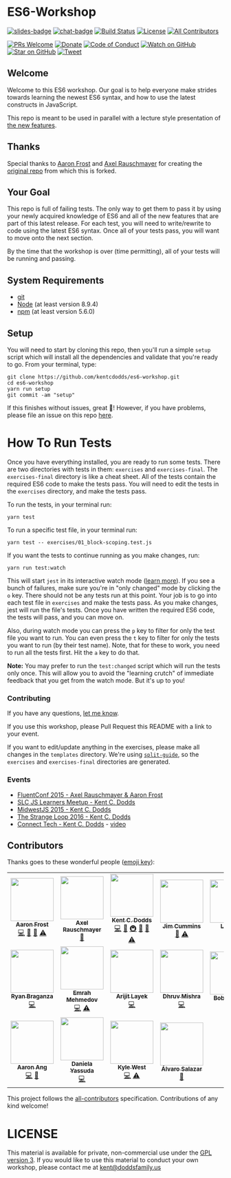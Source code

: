 # ES6-Workshop

[![slides-badge][slides-badge]][slides]
[![chat-badge][chat-badge]][chat]
[![Build Status][build-badge]][build]
[![License][license-badge]][license]
[![All Contributors](https://img.shields.io/badge/all_contributors-17-orange.svg?style=flat-square)](#contributors)

[![PRs Welcome][prs-badge]][prs]
[![Donate][donate-badge]][donate]
[![Code of Conduct][coc-badge]][coc]
[![Watch on GitHub][github-watch-badge]][github-watch]
[![Star on GitHub][github-star-badge]][github-star]
[![Tweet][twitter-badge]][twitter]

## Welcome

Welcome to this ES6 workshop. Our goal is to help everyone make strides towards learning the newest ES6 syntax, and
how to use the latest constructs in JavaScript.

This repo is meant to be used in parallel with a lecture style presentation of
[the new features](https://github.com/lukehoban/es6features).

## Thanks

Special thanks to [Aaron Frost](https://twitter.com/js_dev) and [Axel Rauschmayer](https://twitter.com/rauschma) for
creating the [original repo](https://github.com/aaronfrost/es6-workshop) from which this is forked.

## Your Goal

This repo is full of failing tests. The only way to get them to pass it by using your newly acquired knowledge of ES6
and all of the new features that are part of this latest release. For each test, you will need to write/rewrite to code
using the latest ES6 syntax. Once all of your tests pass, you will want to move onto the next section.

By the time that the workshop is over (time permitting), all of your tests will be running and passing.

## System Requirements

* [git][git]
* [Node][node] (at least version 8.9.4)
* [npm][npm] (at least version 5.6.0)

## Setup

You will need to start by cloning this repo, then you'll run a simple `setup` script which will install all the
dependencies and validate that you're ready to go. From your terminal, type:

```
git clone https://github.com/kentcdodds/es6-workshop.git
cd es6-workshop
yarn run setup
git commit -am "setup"
```


If this finishes without issues, great 👏! However, if you have problems, please file an issue on this repo [here](https://github.com/kentcdodds/es6-workshop/issues/new?title=Issues%20Setting%20Up&body=Here%27s%20my%20node/yarn%20version%20and%20the%20output%20when%20I%20run%20the%20commands:).

# How To Run Tests

Once you have everything installed, you are ready to run some tests. There are two directories with tests in them:
`exercises` and `exercises-final`. The `exercises-final` directory is like a cheat sheet. All of the tests contain the
required ES6 code to make the tests pass. You will need to edit the tests in the `exercises` directory, and make the
tests pass.

To run the tests, in your terminal run:

```
yarn test
```

To run a specific test file, in your terminal run:

```
yarn test -- exercises/01_block-scoping.test.js
```

If you want the tests to continue running as you make changes, run:

```
yarn run test:watch
```

This will start `jest` in its interactive watch mode ([learn more][watch-mode]). If you see a bunch of failures, make
sure you're in "only changed" mode by clicking the `o` key. There should not be any tests run at this point. Your
job is to go into each test file in `exercises` and make the tests pass. As you make changes, jest will run the file's
tests. Once you have written the required ES6 code, the tests will pass, and you can move on.

Also, during watch mode you can press the `p` key to filter for only the test file you want to run. You can even press the `t`
key to filter for only the tests you want to run (by their
test name). Note, that for these to work, you need to run all
the tests first. Hit the `a` key to do that.

**Note:** You may prefer to run the `test:changed` script which will run the tests only once. This will allow you to
avoid the "learning crutch" of immediate feedback that you get from the watch mode. But it's up to you!

### Contributing

If you have any questions, [let me know](https://twitter.com/kentcdodds).

If you use this workshop, please Pull Request this README with a link to your event.

If you want to edit/update anything in the exercises, please make all changes in the `templates` directory. We're using
[`split-guide`](https://git.io/split-guide), so the `exercises` and `exercises-final` directories are generated.

### Events

* [FluentConf 2015 - Axel Rauschmayer & Aaron Frost](http://fluentconf.com/javascript-html-2015/public/schedule/detail/38811)
* [SLC JS Learners Meetup - Kent C. Dodds](http://www.meetup.com/SLC-JS-Learners/events/220770922/)
* [MidwestJS 2015 - Kent C. Dodds](https://youtu.be/aeY6ctvsurs)
* [The Strange Loop 2016 - Kent C. Dodds](http://www.thestrangeloop.com/2016/es6-and-beyond.html)
* [Connect Tech - Kent C. Dodds](http://connect.tech/) - [video](https://youtu.be/nCP6jsN9XPI)

## Contributors

Thanks goes to these wonderful people ([emoji key](https://github.com/kentcdodds/all-contributors#emoji-key)):

<!-- ALL-CONTRIBUTORS-LIST:START - Do not remove or modify this section -->
<!-- prettier-ignore-start -->
<!-- markdownlint-disable -->
<table>
  <tr>
    <td align="center"><a href="https://github.com/aaronfrost"><img src="https://avatars.githubusercontent.com/u/662832?v=3" width="100px;" alt=""/><br /><sub><b>Aaron Frost</b></sub></a><br /><a href="https://github.com/kentcdodds/es6-workshop/commits?author=aaronfrost" title="Code">💻</a> <a href="https://github.com/kentcdodds/es6-workshop/commits?author=aaronfrost" title="Documentation">📖</a> <a href="#talk-aaronfrost" title="Talks">📢</a> <a href="https://github.com/kentcdodds/es6-workshop/commits?author=aaronfrost" title="Tests">⚠️</a></td>
    <td align="center"><a href="http://rauschma.de/"><img src="https://avatars.githubusercontent.com/u/526114?v=3" width="100px;" alt=""/><br /><sub><b>Axel Rauschmayer</b></sub></a><br /><a href="#talk-rauschma" title="Talks">📢</a></td>
    <td align="center"><a href="https://kentcdodds.com"><img src="https://avatars.githubusercontent.com/u/1500684?v=3" width="100px;" alt=""/><br /><sub><b>Kent C. Dodds</b></sub></a><br /><a href="https://github.com/kentcdodds/es6-workshop/commits?author=kentcdodds" title="Code">💻</a> <a href="https://github.com/kentcdodds/es6-workshop/commits?author=kentcdodds" title="Documentation">📖</a> <a href="#infra-kentcdodds" title="Infrastructure (Hosting, Build-Tools, etc)">🚇</a> <a href="https://github.com/kentcdodds/es6-workshop/pulls?q=is%3Apr+reviewed-by%3Akentcdodds" title="Reviewed Pull Requests">👀</a> <a href="#talk-kentcdodds" title="Talks">📢</a> <a href="https://github.com/kentcdodds/es6-workshop/commits?author=kentcdodds" title="Tests">⚠️</a></td>
    <td align="center"><a href="https://jimthedev.com"><img src="https://avatars.githubusercontent.com/u/108938?v=3" width="100px;" alt=""/><br /><sub><b>Jim Cummins</b></sub></a><br /><a href="https://github.com/kentcdodds/es6-workshop/commits?author=jimthedev" title="Documentation">📖</a> <a href="https://github.com/kentcdodds/es6-workshop/commits?author=jimthedev" title="Tests">⚠️</a></td>
    <td align="center"><a href="http://lindsey.international"><img src="https://avatars.githubusercontent.com/u/11346889?v=3" width="100px;" alt=""/><br /><sub><b>Lindsey</b></sub></a><br /><a href="https://github.com/kentcdodds/es6-workshop/commits?author=lmdragun" title="Documentation">📖</a></td>
    <td align="center"><a href="https://github.com/mariusbutuc"><img src="https://avatars.githubusercontent.com/u/511893?v=3" width="100px;" alt=""/><br /><sub><b>Marius Butuc</b></sub></a><br /><a href="https://github.com/kentcdodds/es6-workshop/commits?author=mariusbutuc" title="Code">💻</a></td>
    <td align="center"><a href="http://cyborgspider.com"><img src="https://avatars.githubusercontent.com/u/1740882?v=3" width="100px;" alt=""/><br /><sub><b>Carlos Ortega</b></sub></a><br /><a href="https://github.com/kentcdodds/es6-workshop/commits?author=cyborgspider" title="Documentation">📖</a></td>
  </tr>
  <tr>
    <td align="center"><a href="www.ryanbraganza.com"><img src="https://avatars.githubusercontent.com/u/290242?v=3" width="100px;" alt=""/><br /><sub><b>Ryan Braganza</b></sub></a><br /><a href="https://github.com/kentcdodds/es6-workshop/commits?author=ryanbraganza" title="Code">💻</a></td>
    <td align="center"><a href="https://github.com/GizmoMKD"><img src="https://avatars.githubusercontent.com/u/2297806?v=3" width="100px;" alt=""/><br /><sub><b>Emrah Mehmedov</b></sub></a><br /><a href="https://github.com/kentcdodds/es6-workshop/commits?author=GizmoMKD" title="Code">💻</a> <a href="https://github.com/kentcdodds/es6-workshop/commits?author=GizmoMKD" title="Tests">⚠️</a></td>
    <td align="center"><a href="https://github.com/alayek"><img src="https://avatars.githubusercontent.com/u/5607371?v=3" width="100px;" alt=""/><br /><sub><b>Arijit Layek</b></sub></a><br /><a href="https://github.com/kentcdodds/es6-workshop/commits?author=alayek" title="Code">💻</a></td>
    <td align="center"><a href="https://github.com/dhruvmishra"><img src="https://avatars.githubusercontent.com/u/3013322?v=3" width="100px;" alt=""/><br /><sub><b>Dhruv Mishra</b></sub></a><br /><a href="https://github.com/kentcdodds/es6-workshop/commits?author=dhruvmishra" title="Code">💻</a></td>
    <td align="center"><a href="https://github.com/bobbyw1994"><img src="https://avatars.githubusercontent.com/u/15032926?v=3" width="100px;" alt=""/><br /><sub><b>Bobby White</b></sub></a><br /><a href="https://github.com/kentcdodds/es6-workshop/commits?author=bobbyw1994" title="Tests">⚠️</a></td>
    <td align="center"><a href="http://www.benmvp.com"><img src="https://avatars.githubusercontent.com/u/5714478?v=3" width="100px;" alt=""/><br /><sub><b>Ben Ilegbodu</b></sub></a><br /><a href="https://github.com/kentcdodds/es6-workshop/commits?author=benmvp" title="Documentation">📖</a> <a href="https://github.com/kentcdodds/es6-workshop/commits?author=benmvp" title="Tests">⚠️</a></td>
    <td align="center"><a href="https://github.com/tgreenhalgh"><img src="https://avatars0.githubusercontent.com/u/5298300?v=3" width="100px;" alt=""/><br /><sub><b>Thomas Greenhalgh</b></sub></a><br /><a href="https://github.com/kentcdodds/es6-workshop/commits?author=tgreenhalgh" title="Code">💻</a></td>
  </tr>
  <tr>
    <td align="center"><a href="https://github.com/aaronang"><img src="https://avatars2.githubusercontent.com/u/7579804?v=3" width="100px;" alt=""/><br /><sub><b>Aaron Ang</b></sub></a><br /><a href="https://github.com/kentcdodds/es6-workshop/commits?author=aaronang" title="Code">💻</a> <a href="https://github.com/kentcdodds/es6-workshop/commits?author=aaronang" title="Documentation">📖</a></td>
    <td align="center"><a href="https://github.com/danielasy"><img src="https://avatars2.githubusercontent.com/u/12578347?v=3" width="100px;" alt=""/><br /><sub><b>Daniela Yassuda</b></sub></a><br /><a href="https://github.com/kentcdodds/es6-workshop/commits?author=danielasy" title="Code">💻</a></td>
    <td align="center"><a href="https://github.com/kyle-west"><img src="https://avatars3.githubusercontent.com/u/18150457?v=4" width="100px;" alt=""/><br /><sub><b>Kyle West</b></sub></a><br /><a href="https://github.com/kentcdodds/es6-workshop/commits?author=kyle-west" title="Code">💻</a> <a href="https://github.com/kentcdodds/es6-workshop/commits?author=kyle-west" title="Tests">⚠️</a></td>
    <td align="center"><a href="http://twitter.com/xala3pa"><img src="https://avatars0.githubusercontent.com/u/655613?v=4" width="100px;" alt=""/><br /><sub><b>Álvaro Salazar</b></sub></a><br /><a href="https://github.com/kentcdodds/es6-workshop/commits?author=xala3pa" title="Documentation">📖</a></td>
  </tr>
</table>

<!-- markdownlint-enable -->
<!-- prettier-ignore-end -->
<!-- ALL-CONTRIBUTORS-LIST:END -->

This project follows the [all-contributors](https://github.com/kentcdodds/all-contributors) specification. Contributions of any kind welcome!

# LICENSE

This material is available for private, non-commercial use under the
[GPL version 3](http://www.gnu.org/licenses/gpl-3.0-standalone.html). If you
would like to use this material to conduct your own workshop, please contact me
at kent@doddsfamily.us

[npm]: https://www.npmjs.com/
[yarn]: https://yarnpkg.com/
[node]: https://nodejs.org
[git]: https://git-scm.com/
[slides]: http://kcd.im/es6-intro-slides
[slides-badge]: https://cdn.rawgit.com/kentcdodds/custom-badges/2/badges/slides.svg
[chat]: https://gitter.im/kentcdodds/es6-workshop
[chat-badge]: https://img.shields.io/gitter/room/nwjs/nw.js.svg?style=flat-square
[build-badge]: https://img.shields.io/travis/kentcdodds/es6-workshop.svg?style=flat-square
[build]: https://travis-ci.org/kentcdodds/es6-workshop
[license-badge]: https://img.shields.io/badge/license-GPL%203.0%20License-blue.svg?style=flat-square
[license]: https://github.com/kentcdodds/es6-workshop/blob/master/README.md#license
[prs-badge]: https://img.shields.io/badge/PRs-welcome-brightgreen.svg?style=flat-square
[prs]: http://makeapullrequest.com
[donate-badge]: https://img.shields.io/badge/$-support-green.svg?style=flat-square
[donate]: http://kcd.im/donate
[coc-badge]: https://img.shields.io/badge/code%20of-conduct-ff69b4.svg?style=flat-square
[coc]: https://github.com/kentcdodds/es6-workshop/blob/master/other/CODE_OF_CONDUCT.md
[github-watch-badge]: https://img.shields.io/github/watchers/kentcdodds/es6-workshop.svg?style=social
[github-watch]: https://github.com/kentcdodds/es6-workshop/watchers
[github-star-badge]: https://img.shields.io/github/stars/kentcdodds/es6-workshop.svg?style=social
[github-star]: https://github.com/kentcdodds/es6-workshop/stargazers
[twitter]: https://twitter.com/intent/tweet?text=Check%20out%20es6-workshop%20by%20@kentcdodds%20https://github.com/kentcdodds/es6-workshop%20%F0%9F%91%8D
[twitter-badge]: https://img.shields.io/twitter/url/https/github.com/kentcdodds/es6-workshop.svg?style=social
[emojis]: https://github.com/kentcdodds/all-contributors#emoji-key
[all-contributors]: https://github.com/kentcdodds/all-contributors
[watch-mode]: https://egghead.io/lessons/javascript-use-jest-s-interactive-watch-mode?pl=testing-javascript-with-jest-a36c4074
